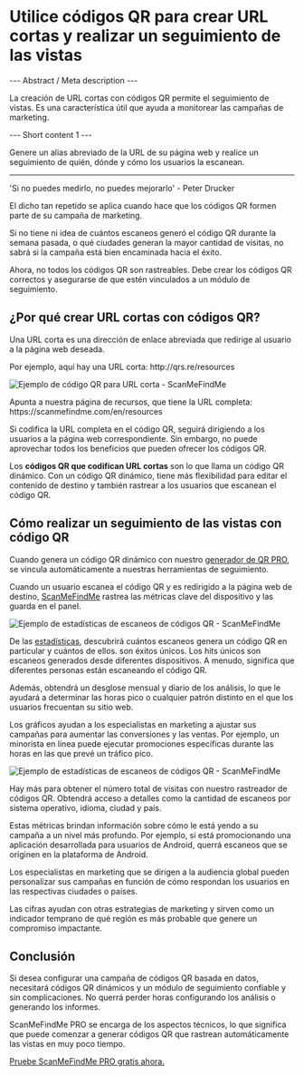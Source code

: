 <h1> Utilice códigos QR para crear URL cortas y realizar un seguimiento de las vistas </h1>

--- Abstract / Meta description ---

La creación de URL cortas con códigos QR permite el seguimiento de vistas. Es una característica útil que ayuda a monitorear las campañas de marketing.

--- Short content 1 ---

Genere un alias abreviado de la URL de su página web y realice un seguimiento de quién, dónde y cómo los usuarios la escanean.

----------

<p><span class = "font-italic">'Si no puedes medirlo, no puedes mejorarlo'</span> - Peter Drucker</p>
<p>El dicho tan repetido se aplica cuando hace que los códigos QR formen parte de su campaña de marketing.</p>
<p>Si no tiene ni idea de cuántos escaneos generó el código QR durante la semana pasada, o qué ciudades generan la mayor cantidad de visitas, no sabrá si la campaña está bien encaminada hacia el éxito.</p>
<p>Ahora, no todos los códigos QR son rastreables. Debe crear los códigos QR correctos y asegurarse de que estén vinculados a un módulo de seguimiento.</p>
<h2>¿Por qué crear URL cortas con códigos QR?</h2>
<p>Una URL corta es una dirección de enlace abreviada que redirige al usuario a la página web deseada.</p>

<p>Por ejemplo, aquí hay una URL corta: <span class = "font-italic"> http://qrs.re/resources </span></p>

<p class="imageholder"><img src="https://media.scanmefindme.com/blog/about_dynamic_url/files/img 1 - qr.png" alt="Ejemplo de código QR para URL corta - ScanMeFindMe"></p>

<p>Apunta a nuestra página de recursos, que tiene la URL completa: <span class = "font-italic"> https://scanmefindme.com/en/resources </span></p>

<p>Si codifica la URL completa en el código QR, seguirá dirigiendo a los usuarios a la página web correspondiente. Sin embargo, no puede aprovechar todos los beneficios que pueden ofrecer los códigos QR.</p>

<p>Los <strong>códigos QR que codifican URL cortas</strong> son lo que llama un código QR dinámico. Con un código QR dinámico, tiene más flexibilidad para editar el contenido de destino y también rastrear a los usuarios que escanean el código QR.</p>
<h2>Cómo realizar un seguimiento de las vistas con código QR</h2>
<p>Cuando genera un código QR dinámico con nuestro <a href="#pro">generador de QR PRO</a>, se vincula automáticamente a nuestras herramientas de seguimiento.</p>

<p>Cuando un usuario escanea el código QR y es redirigido a la página web de destino, <a href="#static:url">ScanMeFindMe</a> rastrea las métricas clave del dispositivo y las guarda en el panel. </ p >

<p class="imageholder"><img src="https://media.scanmefindme.com/blog/about_dynamic_url/files/img 2 - total scans.png" alt="Ejemplo de estadísticas de escaneos de códigos QR - ScanMeFindMe"></p>

<p>De las <a href="#article:about_statistics" title=" Estadísticas de escaneos para códigos QR dinámicos">estadísticas</a>, descubrirá cuántos escaneos genera un código QR en particular y cuántos de ellos. son éxitos únicos. Los hits únicos son escaneos generados desde diferentes dispositivos. A menudo, significa que diferentes personas están escaneando el código QR.</p>

<p>Además, obtendrá un desglose mensual y diario de los análisis, lo que le ayudará a determinar las horas pico o cualquier patrón distinto en el que los usuarios frecuentan su sitio web.</p>

<p>Los gráficos ayudan a los especialistas en marketing a ajustar sus campañas para aumentar las conversiones y las ventas. Por ejemplo, un minorista en línea puede ejecutar promociones específicas durante las horas en las que prevé un tráfico pico.</p>

<p class="imageholder"><img src="https://media.scanmefindme.com/blog/about_dynamic_url/files/img 3 - scans by.png" alt="Ejemplo de estadísticas de escaneos de códigos QR - ScanMeFindMe"></p>

<p>Hay más para obtener el número total de visitas con nuestro rastreador de códigos QR. Obtendrá acceso a detalles como la cantidad de escaneos por sistema operativo, idioma, ciudad y país.</p>

<p>Estas métricas brindan información sobre cómo le está yendo a su campaña a un nivel más profundo. Por ejemplo, si está promocionando una aplicación desarrollada para usuarios de Android, querrá escaneos que se originen en la plataforma de Android.</p>

<p>Los especialistas en marketing que se dirigen a la audiencia global pueden personalizar sus campañas en función de cómo respondan los usuarios en las respectivas ciudades o países.</p>

<p>Las cifras ayudan con otras estrategias de marketing y sirven como un indicador temprano de qué región es más probable que genere un compromiso impactante.</p>
<h2>Conclusión</h2>
<p>Si desea configurar una campaña de códigos QR basada en datos, necesitará códigos QR dinámicos y un módulo de seguimiento confiable y sin complicaciones. No querrá perder horas configurando los análisis o generando los informes.</p>

<p>ScanMeFindMe PRO se encarga de los aspectos técnicos, lo que significa que puede comenzar a generar códigos QR que rastrean automáticamente las vistas en muy poco tiempo.</p>

<p><a href="#pro">Pruebe ScanMeFindMe PRO gratis ahora.</a></p>